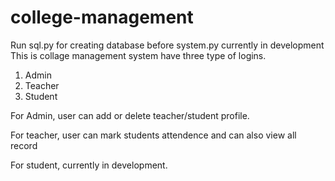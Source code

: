 # college-management
Run sql.py for creating database before system.py
currently in development
This is collage management system have three type of logins.
1. Admin
2. Teacher
3. Student

For Admin, user can add or delete teacher/student profile.

For teacher, user can mark students attendence and can also view all record

For student, currently in development.
